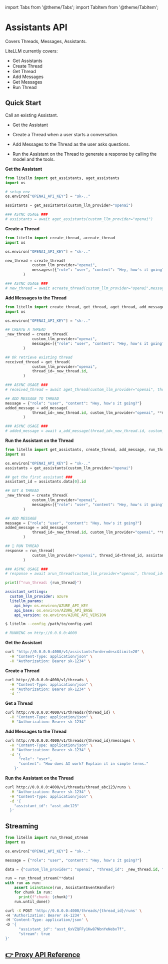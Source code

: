 import Tabs from '@theme/Tabs';
import TabItem from '@theme/TabItem';

# Assistants API 

Covers Threads, Messages, Assistants. 

LiteLLM currently covers: 
- Get Assistants
- Create Thread
- Get Thread
- Add Messages
- Get Messages
- Run Thread

## Quick Start 

Call an existing Assistant. 

- Get the Assistant 

- Create a Thread when a user starts a conversation.

- Add Messages to the Thread as the user asks questions.

- Run the Assistant on the Thread to generate a response by calling the model and the tools.

<Tabs>
<TabItem value="sdk" label="SDK">

**Get the Assistant**

```python
from litellm import get_assistants, aget_assistants
import os 

# setup env
os.environ["OPENAI_API_KEY"] = "sk-.."

assistants = get_assistants(custom_llm_provider="openai")

### ASYNC USAGE ### 
# assistants = await aget_assistants(custom_llm_provider="openai")
```

**Create a Thread**

```python
from litellm import create_thread, acreate_thread
import os 

os.environ["OPENAI_API_KEY"] = "sk-.."

new_thread = create_thread(
            custom_llm_provider="openai",
            messages=[{"role": "user", "content": "Hey, how's it going?"}],  # type: ignore
        )

### ASYNC USAGE ### 
# new_thread = await acreate_thread(custom_llm_provider="openai",messages=[{"role": "user", "content": "Hey, how's it going?"}])
```

**Add Messages to the Thread**

```python
from litellm import create_thread, get_thread, aget_thread, add_message, a_add_message
import os 

os.environ["OPENAI_API_KEY"] = "sk-.."

## CREATE A THREAD
_new_thread = create_thread(
            custom_llm_provider="openai",
            messages=[{"role": "user", "content": "Hey, how's it going?"}],  # type: ignore
        )

## OR retrieve existing thread
received_thread = get_thread(
            custom_llm_provider="openai",
            thread_id=_new_thread.id,
        )

### ASYNC USAGE ### 
# received_thread = await aget_thread(custom_llm_provider="openai", thread_id=_new_thread.id,)

## ADD MESSAGE TO THREAD
message = {"role": "user", "content": "Hey, how's it going?"}
added_message = add_message(
            thread_id=_new_thread.id, custom_llm_provider="openai", **message
        )

### ASYNC USAGE ### 
# added_message = await a_add_message(thread_id=_new_thread.id, custom_llm_provider="openai", **message)
```

**Run the Assistant on the Thread**

```python
from litellm import get_assistants, create_thread, add_message, run_thread, arun_thread
import os 

os.environ["OPENAI_API_KEY"] = "sk-.."
assistants = get_assistants(custom_llm_provider="openai")

## get the first assistant ###
assistant_id = assistants.data[0].id

## GET A THREAD
_new_thread = create_thread(
            custom_llm_provider="openai",
            messages=[{"role": "user", "content": "Hey, how's it going?"}],  # type: ignore
        )

## ADD MESSAGE
message = {"role": "user", "content": "Hey, how's it going?"}
added_message = add_message(
            thread_id=_new_thread.id, custom_llm_provider="openai", **message
        )

## 🚨 RUN THREAD
response = run_thread(
            custom_llm_provider="openai", thread_id=thread_id, assistant_id=assistant_id
        )

### ASYNC USAGE ### 
# response = await arun_thread(custom_llm_provider="openai", thread_id=thread_id, assistant_id=assistant_id)

print(f"run_thread: {run_thread}")
```
</TabItem>
<TabItem value="proxy" label="PROXY">

```yaml
assistant_settings:
  custom_llm_provider: azure
  litellm_params: 
    api_key: os.environ/AZURE_API_KEY
    api_base: os.environ/AZURE_API_BASE
    api_version: os.environ/AZURE_API_VERSION
```

```bash
$ litellm --config /path/to/config.yaml

# RUNNING on http://0.0.0.0:4000
```

**Get the Assistant**

```bash
curl "http://0.0.0.0:4000/v1/assistants?order=desc&limit=20" \
  -H "Content-Type: application/json" \
  -H "Authorization: Bearer sk-1234" \
```

**Create a Thread**

```bash
curl http://0.0.0.0:4000/v1/threads \
  -H "Content-Type: application/json" \
  -H "Authorization: Bearer sk-1234" \
  -d ''
```

**Get a Thread**

```bash
curl http://0.0.0.0:4000/v1/threads/{thread_id} \
  -H "Content-Type: application/json" \
  -H "Authorization: Bearer sk-1234"
```

**Add Messages to the Thread**

```bash
curl http://0.0.0.0:4000/v1/threads/{thread_id}/messages \
  -H "Content-Type: application/json" \
  -H "Authorization: Bearer sk-1234" \
  -d '{
      "role": "user",
      "content": "How does AI work? Explain it in simple terms."
    }'
```

**Run the Assistant on the Thread**

```bash
curl http://0.0.0.0:4000/v1/threads/thread_abc123/runs \
  -H "Authorization: Bearer sk-1234" \
  -H "Content-Type: application/json" \
  -d '{
    "assistant_id": "asst_abc123"
  }'
```

</TabItem>
</Tabs>

## Streaming 

<Tabs>
<TabItem value="sdk" label="SDK">

```python
from litellm import run_thread_stream 
import os

os.environ["OPENAI_API_KEY"] = "sk-.."

message = {"role": "user", "content": "Hey, how's it going?"}  

data = {"custom_llm_provider": "openai", "thread_id": _new_thread.id, "assistant_id": assistant_id, **message}

run = run_thread_stream(**data)
with run as run:
    assert isinstance(run, AssistantEventHandler)
    for chunk in run: 
      print(f"chunk: {chunk}")
    run.until_done()
```

</TabItem>
<TabItem value="proxy" label="PROXY">

```bash
curl -X POST 'http://0.0.0.0:4000/threads/{thread_id}/runs' \
-H 'Authorization: Bearer sk-1234' \
-H 'Content-Type: application/json' \
-D '{
      "assistant_id": "asst_6xVZQFFy1Kw87NbnYeNebxTf",
      "stream": true
}'
```

</TabItem>
</Tabs>

## [👉 Proxy API Reference](https://litellm-api.up.railway.app/#/assistants)
